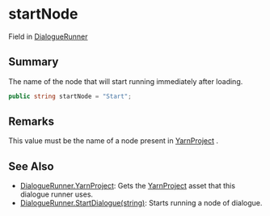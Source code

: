 # startNode

Field in [DialogueRunner](yarn.unity.dialoguerunner.md)

## Summary

The name of the node that will start running immediately after loading.

```csharp
public string startNode = "Start";
```

## Remarks

This value must be the name of a node present in [YarnProject](yarn.unity.dialoguerunner.yarnproject.md) .

## See Also

* [DialogueRunner.YarnProject](yarn.unity.dialoguerunner.yarnproject.md): Gets the [YarnProject](yarn.unity.dialoguerunner.yarnproject.md) asset that this dialogue runner uses.
* [DialogueRunner.StartDialogue(string)](yarn.unity.dialoguerunner.startdialogue.md): Starts running a node of dialogue.
